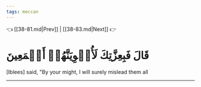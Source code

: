```yaml
---
tags: meccan
---
```


👈 [[38-81.md|Prev]] | [[38-83.md|Next]] 👉

# قَالَ فَبِعِزَّتِكَ لَأُغۡوِيَنَّهُمۡ أَجۡمَعِينَ

[Iblees] said, "By your might, I will surely mislead them all

---

